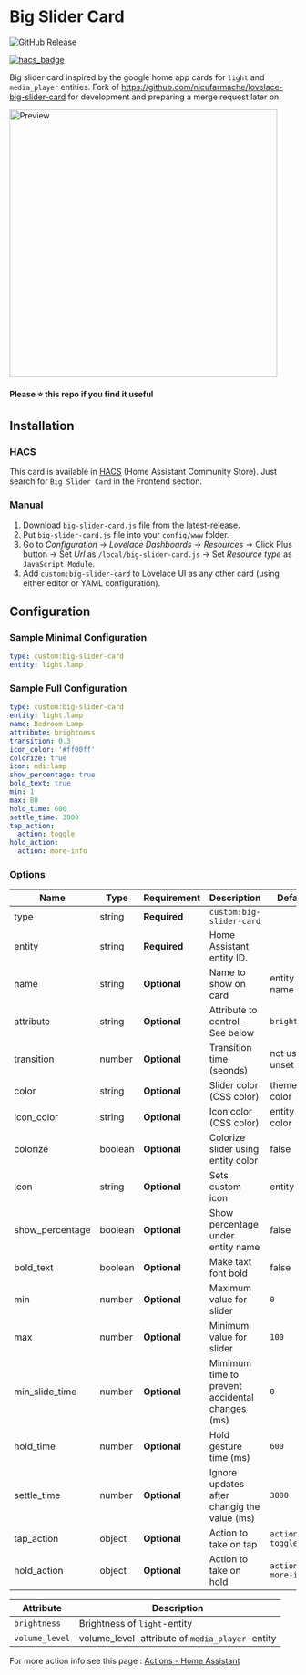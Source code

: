 # Big Slider Card
[![GitHub Release][releases-shield]][releases]
<!-- [![hacs_badge](https://img.shields.io/badge/HACS-default-orange.svg?style=for-the-badge)](https://github.com/custom-components/hacs) -->
[![hacs_badge](https://img.shields.io/badge/HACS-Default-41BDF5.svg?style=for-the-badge)](https://github.com/hacs/integration)

Big slider card inspired by the google home app cards for `light` and `media_player` entities.
Fork of https://github.com/nicufarmache/lovelace-big-slider-card for development and preparing a merge request later on.

<picture>
  <source media="(prefers-color-scheme: dark)" srcset="https://raw.githubusercontent.com/nicufarmache/lovelace-big-slider-card/master/prev-dark.gif">
  <img width="470" alt="Preview" src="https://raw.githubusercontent.com/nicufarmache/lovelace-big-slider-card/master/prev-light.gif">
</picture>

#### Please ⭐️ this repo if you find it useful


## Installation

### HACS
This card is available in [HACS][hacs] (Home Assistant Community Store).
Just search for `Big Slider Card` in the Frontend section.

### Manual

1. Download `big-slider-card.js` file from the [latest-release].
2. Put `big-slider-card.js` file into your `config/www` folder.
3. Go to _Configuration_ → _Lovelace Dashboards_ → _Resources_ → Click Plus button → Set _Url_ as `/local/big-slider-card.js` → Set _Resource type_ as `JavaScript Module`.
4. Add `custom:big-slider-card` to Lovelace UI as any other card (using either editor or YAML configuration).

## Configuration
### Sample Minimal Configuration
```yaml
type: custom:big-slider-card
entity: light.lamp
```
### Sample Full Configuration
```yaml
type: custom:big-slider-card
entity: light.lamp
name: Bedroom Lamp
attribute: brightness
transition: 0.3
icon_color: '#ff00ff'
colorize: true
icon: mdi:lamp
show_percentage: true
bold_text: true
min: 1
max: 80
hold_time: 600
settle_time: 3000
tap_action:
  action: toggle
hold_action:
  action: more-info
```

### Options

| Name              | Type    | Requirement  | Description                                     | Default             |
| ----------------- | ------- | ------------ |-------------------------------------------------| ------------------- |
| type              | string  | **Required** | `custom:big-slider-card`                        |                     |
| entity            | string  | **Required** | Home Assistant entity ID.                       |                     |
| name              | string  | **Optional** | Name to show on card                            | entity name         |
| attribute         | string  | **Optional** | Attribute to control - See below                | `brightness`        |
| transition        | number  | **Optional** | Transition time (seonds)                        | not used if unset   |
| color             | string  | **Optional** | Slider color (CSS color)                        | theme color         |
| icon_color        | string  | **Optional** | Icon color (CSS color)                          | entity color        |
| colorize          | boolean | **Optional** | Colorize slider using entity color              | false               |
| icon              | string  | **Optional** | Sets custom icon                                | entity icon         |
| show_percentage   | boolean | **Optional** | Show percentage under entity name               | false               |
| bold_text         | boolean | **Optional** | Make taxt font bold                             | false               |
| min               | number  | **Optional** | Maximum value for slider                        | `0`                 |
| max               | number  | **Optional** | Minimum value for slider                        | `100`               |
| min_slide_time    | number  | **Optional** | Mimimum time to prevent accidental changes (ms) | `0`                 |
| hold_time         | number  | **Optional** | Hold gesture time (ms)                          | `600`               |
| settle_time       | number  | **Optional** | Ignore updates after changig the value (ms)     | `3000`              |
| tap_action        | object  | **Optional** | Action to take on tap                           | `action: toggle`    |
| hold_action       | object  | **Optional** | Action to take on hold                          | `action: more-info` |

| Attribute       | Description                                     |
|-----------------|-------------------------------------------------|
| `brightness`    | Brightness of `light`-entity                    |
| `volume_level`  | volume_level-attribute of `media_player`-entity | 


For more action info see this page : [Actions - Home Assistant][actions]

<!-- References -->
[hacs]: https://hacs.xyz
[latest-release]: https://github.com/nicufarmache/lovelace-big-slider-card/releases/latest
[releases-shield]: https://img.shields.io/github/v/release/nicufarmache/lovelace-big-slider-card.svg?style=for-the-badge
[releases]: https://github.com/nicufarmache/lovelace-big-slider-card/releases
[icon-minimal]: https://raw.githubusercontent.com/nicufarmache/lovelace-big-slider-card/main/assets/grid-full-width.png
[actions]: https://www.home-assistant.io/dashboards/actions/
